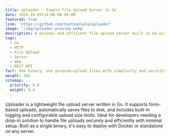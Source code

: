 ```yaml
---
title: uploader – Simple File Upload Server in Go
date: 2024-10-05T14:00:00-05:00
featured: true
link: 'https://github.com/hantsaniala/uploader'
image: '/img/uploader-preview.webp'
description: A minimal and efficient file upload server built in Go with support for form-based uploads and secure file handling.
tags:
  - Go
  - HTTP
  - File Upload
  - Server
  - Web
  - REST API
fact: One binary, one purpose—upload files with simplicity and security.
weight: 501
sitemap:
  priority: 0.8
  weight: 0.4
---
```


Uploader is a lightweight file upload server written in Go. It supports form-based uploads, automatically saves files to disk, and includes built-in logging and configurable upload size limits. Ideal for developers needing a drop-in solution to handle file uploads securely and efficiently with minimal setup. Built as a single binary, it's easy to deploy with Docker or standalone on any server.
